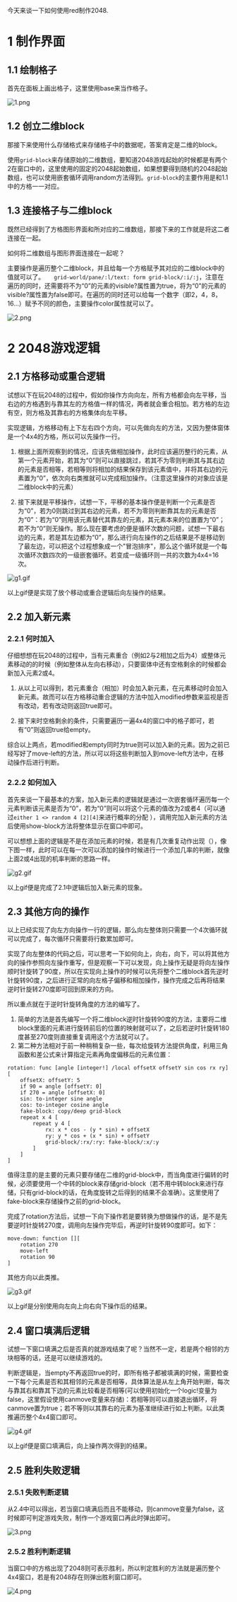 今天来谈一下如何使用red制作2048.

# 1 制作界面

## 1.1 绘制格子

首先在面板上画出格子，这里使用base来当作格子。

![1.png](https://raw.githubusercontent.com/hyzwhu/red2048blog/master/image/1.png)

## 1.2 创立二维block

那接下来使用什么存储格式来存储格子中的数据呢，答案肯定是二维的block。

使用```grid-block```来存储原始的二维数组，要知道2048游戏起始的时候都是有两个2在窗口中的，这里使用的固定的2048起始数组，如果想要得到随机的2048起始数组，也可以使用嵌套循环调用random方法得到。```grid-block```的主要作用是和1.1中的方格一一对应。

## 1.3 连接格子与二维block

既然已经得到了方格图形界面和所对应的二维数组，那接下来的工作就是将这二者连接在一起。

如何将二维数组与图形界面连接在一起呢？

主要操作是遍历整个二维block，并且给每一个方格赋予其对应的二维block中的值就可以了。```	grid-world/pane/:l/text: form grid-block/:i/:j```，注意在遍历的同时，还需要将不为“0”的元素的visible?属性置为true，将为“0”的元素的visible?属性置为false即可。在遍历的同时还可以给每一个数字（即2，4，8，16...）赋予不同的颜色，主要操作color属性就可以了。

![2.png](https://raw.githubusercontent.com/hyzwhu/red2048blog/master/image/2.png)

# 2 2048游戏逻辑

## 2.1 方格移动或重合逻辑

试想以下在玩2048的过程中，假如你操作方向向左，所有方格都会向左平移，当右边的方格遇到与靠其左的方格值一样的情况，两者就会重合相加。若方格的左边有空，则方格及其靠右的方格集体向左平移。

实现逻辑，方格移动有上下左右四个方向，可以先做向左的方法，又因为整体窗体是一个4x4的方格，所以可以先操作一行。

1. 根据上面所观察到的情况，应该先做相加操作，此时应该遍历整行的元素，从第一个元素开始，若其为“0”则可以直接跳过，若其不为零则判断其与其右边的元素是否相等，若相等则将相加的结果保存到该元素值中，并将其右边的元素置为“0”，依次向右类推就可以完成相加操作。（注意这里操作的对象应该是二维block中的元素）

2. 接下来就是平移操作，试想一下，平移的基本操作便是判断一个元素是否为“0”，若为0则跳过到其右边的元素，若不为零则判断靠其左的元素是否为“0”：若为“0”则用该元素替代其靠左的元素，其元素本来的位置置为“0”；若不为“0”则无操作。那么现在要考虑的便是循环次数的问题，试想一下最右边的元素，若是其左边都为“0”，那么进行向左操作的之后结果是不是移动到了最左边，可以把这个过程想象成一个"冒泡排序"，那么这个循环就是一个每次循环次数四次的一级嵌套循环。若变成一级循环则一共的次数为4x4=16次。

![g1.gif](https://raw.githubusercontent.com/hyzwhu/red2048blog/master/image/g1.gif)

以上gif便是实现了放个移动或重合逻辑后向左操作的结果。

## 2.2 加入新元素

### 2.2.1 何时加入 

仔细想想在玩2048的过程中，当有元素重合（例如2与2相加之后为4）或整体元素移动的的时候（例如整体从左向右移动），只要窗体中还有空格剩余的时候都会新加入元素2或4。

1. 从以上可以得到，若元素重合（相加）时会加入新元素，在元素移动时会加入新元素。故而可以在方格移动重合逻辑的方法中加入modified参数来监视是否有改动，若有改动则返回true即可。

2. 接下来时空格剩余的条件，只需要遍历一遍4x4的窗口中的格子即可，若有“0”则返回true给empty。

综合以上两点，若modified和empty同时为true则可以加入新的元素。因为之前已经写好了move-left的方法，所以可以将这些判断加入到move-left方法中，在移动操作后进行判断。


### 2.2.2 如何加入

首先来谈一下最基本的方案，加入新元素的逻辑就是通过一次嵌套循环遍历每一个元素判断该元素是否为“0”，若为“0”则可以将这个元素的值改为2或者4（可以通过```either 1 <> random 4 [2][4]```来进行概率的分配 ），调用完加入新元素的方法后使用show-block方法将整体显示在窗口中即可。

可以想想上面的逻辑是不是在添加元素的时候，若是有几次重复动作出现（），像下图一样，此时可以在每一次可以添加的操作时候进行一个添加几率的判断，就像上面2或4出现的机率判断的思路一样。

![g2.gif](https://raw.githubusercontent.com/hyzwhu/red2048blog/master/image/g2.gif)

以上gif便是完成了2.1中逻辑后加入新元素的现象。


## 2.3 其他方向的操作

以上已经实现了向左方向操作一行的逻辑，那么向左整体则只需要一个4次循环就可以完成了，每次循环只需要将行数累加即可。

实现了向左整体的代码之后，可以思考一下如何向上，向右，向下，可以将其他方向的操作参照向左操作重写，但是观察一下可以发现，向上操作无疑是将向左操作顺时针旋转了90度，所以在实现向上操作的时候可以先将整个二维block首先逆时针旋转90度，之后进行正常的向左格子偏移和相加操作，操作完成之后再将结果逆时针旋转270度即可回到原来的方向。

所以重点就在于逆时针旋转角度的方法的编写了。

1. 简单的方法是首先编写一个将二维block逆时针旋转90度的方法，主要将二维block里面的元素进行旋转前后的位置的映射就可以了，之后若逆时针旋转180度甚至270度则直接重复调用这个方法就可以了。
2. 第二种方法相对于前一种稍稍复杂一些，每次给旋转方法提供角度，利用三角函数和差公式来计算指定元素再角度偏移后的元素位置：

```
rotation: func [angle [integer!] /local offsetX offsetY sin cos rx ry][
	offsetX: offsetY: 5
	if 90 = angle [offsetY: 0]
	if 270 = angle [offsetX: 0]
	sin: to-integer sine angle
	cos: to-integer cosine angle 
	fake-block: copy/deep grid-block
	repeat x 4 [
		repeat y 4 [
			rx: x * cos - (y * sin) + offsetX
			ry: y * cos + (x * sin) + offsetY
			grid-block/:rx/:ry: fake-block/:x/:y
		]
	]
]
```

值得注意的是主要的元素只要存储在二维的grid-block中，而当角度进行偏转的时候，必须要使用一个中转的block来存储grid-block（若不用中转block来进行存储，只有grid-block的话，在角度旋转之后得到的结果不会准确）。这里使用了fake-block来存储操作之前的grid-block。

完成了rotation方法后，试想一下向下操作若是要转换为想做操作的话，是不是先要逆时针旋转270度，调用向左操作完毕后，再逆时针旋转90度即可。如下：

```
move-down: function [][
	rotation 270
	move-left 
	rotation 90 
]
```

其他方向以此类推。

![g3.gif](https://raw.githubusercontent.com/hyzwhu/red2048blog/master/image/g3.gif)

以上gif是分别使用向左向上向右向下操作后的结果。

## 2.4 窗口填满后逻辑

试想一下窗口填满之后是否真的就游戏结束了呢？当然不一定，若是两个相邻的方块相等的话，还是可以继续游戏的。

判断逻辑是，当empty不再返回true的时，即所有格子都被填满的时候，需要检查一下每个元素是否和其相邻的元素是否相等，具体算法是从左上角开始判断，每次与靠其右和靠其下边的元素比较看是否相等(可以使用初始化一个logic!变量为false，这里假设使用canmove变量来存储)：若相等则可以直接退出循环，将canmove置为true；若不等则以其靠右的元素为基准继续进行如上判断。以此类推遍历整个4x4窗口即可。

![g4.gif](https://raw.githubusercontent.com/hyzwhu/red2048blog/master/image/g4.gif)

以上gif便是窗口填满后，向上操作两次得到的结果。

## 2.5 胜利失败逻辑

### 2.5.1 失败判断逻辑

从2.4中可以得出，若当窗口填满后而且不能移动，则canmove变量为false，这时候即可判定游戏失败，制作一个游戏窗口再此时弹出即可。

![3.png](https://raw.githubusercontent.com/hyzwhu/red2048blog/master/image/3.png)

### 2.5.2 胜利判断逻辑

当窗口中的方格出现了2048则可表示胜利，所以判定胜利的方法就是遍历整个4x4窗口，若是有2048存在则弹出胜利窗口即可。

![4.png](https://raw.githubusercontent.com/hyzwhu/red2048blog/master/image/4.png)











